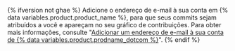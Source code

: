 {% ifversion not ghae %}
Adicione o endereço de e-mail à sua conta em
{% data variables.product.product_name %}, para que seus commits sejam atribuídos a você e apareçam no seu gráfico de contribuições. Para obter mais informações, consulte "[Adicionar um endereço de e-mail à sua conta de {% data variables.product.prodname_dotcom %}](/github/setting-up-and-managing-your-github-user-account/adding-an-email-address-to-your-github-account)".
{% endif %}

